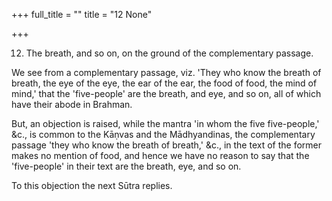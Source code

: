 +++
full_title = ""
title = "12 None"

+++




12. The breath, and so on, on the ground of the complementary passage.

We see from a complementary passage, viz. 'They who know the breath of breath, the eye of the eye, the ear of the ear, the food of food, the mind of mind,' that the 'five-people' are the breath, and eye, and so on, all of which have their abode in Brahman.

But, an objection is raised, while the mantra 'in whom the five five-people,' &c., is common to the Kāṇvas and the Mādhyandinas, the complementary passage 'they who know the breath of breath,' &c., in the text of the former makes no mention of food, and hence we have no reason to say that the 'five-people' in their text are the breath, eye, and so on.

To this objection the next Sūtra replies.

